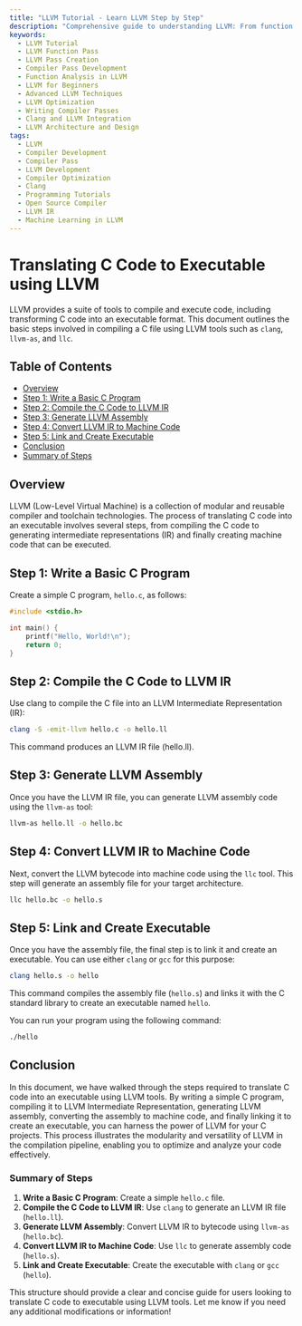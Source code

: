 ```yaml
---
title: "LLVM Tutorial - Learn LLVM Step by Step"
description: "Comprehensive guide to understanding LLVM: From function passes to creating your own LLVM passes and developing a compiler pass. Ideal for learners and developers."
keywords:
  - LLVM Tutorial
  - LLVM Function Pass
  - LLVM Pass Creation
  - Compiler Pass Development
  - Function Analysis in LLVM
  - LLVM for Beginners
  - Advanced LLVM Techniques
  - LLVM Optimization
  - Writing Compiler Passes
  - Clang and LLVM Integration
  - LLVM Architecture and Design
tags:
  - LLVM
  - Compiler Development
  - Compiler Pass
  - LLVM Development
  - Compiler Optimization
  - Clang
  - Programming Tutorials
  - Open Source Compiler
  - LLVM IR
  - Machine Learning in LLVM
---
```


# Translating C Code to Executable using LLVM

LLVM provides a suite of tools to compile and execute code, including transforming C code into an executable format. This document outlines the basic steps involved in compiling a C file using LLVM tools such as `clang`, `llvm-as`, and `llc`.

## Table of Contents

- [Overview](#overview)
- [Step 1: Write a Basic C Program](#step-1-write-a-basic-c-program)
- [Step 2: Compile the C Code to LLVM IR](#step-2-compile-the-c-code-to-llvm-ir)
- [Step 3: Generate LLVM Assembly](#step-3-generate-llvm-assembly)
- [Step 4: Convert LLVM IR to Machine Code](#step-4-convert-llvm-ir-to-machine-code)
- [Step 5: Link and Create Executable](#step-5-link-and-create-executable)
- [Conclusion](#conclusion)
- [Summary of Steps](#summary-of-steps)

## Overview

LLVM (Low-Level Virtual Machine) is a collection of modular and reusable compiler and toolchain technologies. The process of translating C code into an executable involves several steps, from compiling the C code to generating intermediate representations (IR) and finally creating machine code that can be executed.

## Step 1: Write a Basic C Program

Create a simple C program, `hello.c`, as follows:

```c
#include <stdio.h>

int main() {
    printf("Hello, World!\n");
    return 0;
}
```

## Step 2: Compile the C Code to LLVM IR
Use clang to compile the C file into an LLVM Intermediate Representation (IR):
```bash
clang -S -emit-llvm hello.c -o hello.ll
```
This command produces an LLVM IR file (hello.ll).

## Step 3: Generate LLVM Assembly

Once you have the LLVM IR file, you can generate LLVM assembly code using the `llvm-as` tool:

```bash
llvm-as hello.ll -o hello.bc
```

## Step 4: Convert LLVM IR to Machine Code

Next, convert the LLVM bytecode into machine code using the `llc` tool. This step will generate an assembly file for your target architecture.

```bash
llc hello.bc -o hello.s
```

## Step 5: Link and Create Executable

Once you have the assembly file, the final step is to link it and create an executable. You can use either `clang` or `gcc` for this purpose:

```bash
clang hello.s -o hello
```

This command compiles the assembly file (`hello.s`) and links it with the C standard library to create an executable named `hello`.

You can run your program using the following command:

```bash
./hello
```

## Conclusion
In this document, we have walked through the steps required to translate C code into an executable using LLVM tools. By writing a simple C program, compiling it to LLVM Intermediate Representation, generating LLVM assembly, converting the assembly to machine code, and finally linking it to create an executable, you can harness the power of LLVM for your C projects. This process illustrates the modularity and versatility of LLVM in the compilation pipeline, enabling you to optimize and analyze your code effectively.


### Summary of Steps

1. **Write a Basic C Program**: Create a simple `hello.c` file.
2. **Compile the C Code to LLVM IR**: Use `clang` to generate an LLVM IR file (`hello.ll`).
3. **Generate LLVM Assembly**: Convert LLVM IR to bytecode using `llvm-as` (`hello.bc`).
4. **Convert LLVM IR to Machine Code**: Use `llc` to generate assembly code (`hello.s`).
5. **Link and Create Executable**: Create the executable with `clang` or `gcc` (`hello`).

This structure should provide a clear and concise guide for users looking to translate C code to executable using LLVM tools. Let me know if you need any additional modifications or information!

